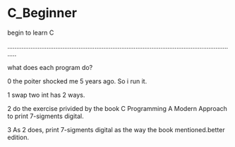 # C_Beginner
begin to learn C 

.................................................................................................................................

what does each program do?

0 the poiter shocked me 5 years ago. So i run it.

1 swap two int has 2 ways.

2 do the exercise privided by the book C Programming A Modern Approach to print 7-sigments digital.

3 As 2 does, print 7-sigments digital as the way the book mentioned.better edition.
